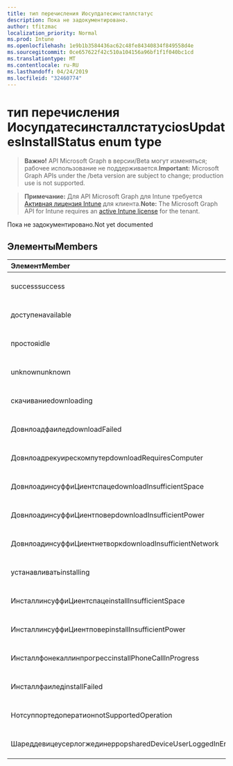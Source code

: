 ```yaml
---
title: тип перечисления Иосупдатесинсталлстатус
description: Пока не задокументировано.
author: tfitzmac
localization_priority: Normal
ms.prod: Intune
ms.openlocfilehash: 1e9b1b3584436ac62c48fe84340834f849558d4e
ms.sourcegitcommit: 0ce657622f42c510a104156a96bf1f1f040bc1cd
ms.translationtype: MT
ms.contentlocale: ru-RU
ms.lasthandoff: 04/24/2019
ms.locfileid: "32460774"
---
```

# <a name="iosupdatesinstallstatus-enum-type"></a><span data-ttu-id="bab10-103">тип перечисления Иосупдатесинсталлстатус</span><span class="sxs-lookup"><span data-stu-id="bab10-103">iosUpdatesInstallStatus enum type</span></span>

> <span data-ttu-id="bab10-104">**Важно!** API Microsoft Graph в версии/Beta могут изменяться; рабочее использование не поддерживается.</span><span class="sxs-lookup"><span data-stu-id="bab10-104">**Important:** Microsoft Graph APIs under the /beta version are subject to change; production use is not supported.</span></span>

> <span data-ttu-id="bab10-105">**Примечание:** Для API Microsoft Graph для Intune требуется [Активная лицензия Intune](https://go.microsoft.com/fwlink/?linkid=839381) для клиента.</span><span class="sxs-lookup"><span data-stu-id="bab10-105">**Note:** The Microsoft Graph API for Intune requires an [active Intune license](https://go.microsoft.com/fwlink/?linkid=839381) for the tenant.</span></span>

<span data-ttu-id="bab10-106">Пока не задокументировано.</span><span class="sxs-lookup"><span data-stu-id="bab10-106">Not yet documented</span></span>

## <a name="members"></a><span data-ttu-id="bab10-107">Элементы</span><span class="sxs-lookup"><span data-stu-id="bab10-107">Members</span></span>
|<span data-ttu-id="bab10-108">Элемент</span><span class="sxs-lookup"><span data-stu-id="bab10-108">Member</span></span>|<span data-ttu-id="bab10-109">Значение</span><span class="sxs-lookup"><span data-stu-id="bab10-109">Value</span></span>|<span data-ttu-id="bab10-110">Описание</span><span class="sxs-lookup"><span data-stu-id="bab10-110">Description</span></span>|
|:---|:---|:---|
|<span data-ttu-id="bab10-111">success</span><span class="sxs-lookup"><span data-stu-id="bab10-111">success</span></span>|<span data-ttu-id="bab10-112">нуль</span><span class="sxs-lookup"><span data-stu-id="bab10-112">0</span></span>|<span data-ttu-id="bab10-113">Пока не задокументировано.</span><span class="sxs-lookup"><span data-stu-id="bab10-113">Not yet documented</span></span>|
|<span data-ttu-id="bab10-114">доступен</span><span class="sxs-lookup"><span data-stu-id="bab10-114">available</span></span>|<span data-ttu-id="bab10-115">1,1</span><span class="sxs-lookup"><span data-stu-id="bab10-115">1</span></span>|<span data-ttu-id="bab10-116">Пока не задокументировано.</span><span class="sxs-lookup"><span data-stu-id="bab10-116">Not yet documented</span></span>|
|<span data-ttu-id="bab10-117">простоя</span><span class="sxs-lookup"><span data-stu-id="bab10-117">idle</span></span>|<span data-ttu-id="bab10-118">2</span><span class="sxs-lookup"><span data-stu-id="bab10-118">2</span></span>|<span data-ttu-id="bab10-119">Пока не задокументировано.</span><span class="sxs-lookup"><span data-stu-id="bab10-119">Not yet documented</span></span>|
|<span data-ttu-id="bab10-120">unknown</span><span class="sxs-lookup"><span data-stu-id="bab10-120">unknown</span></span>|<span data-ttu-id="bab10-121">4</span><span class="sxs-lookup"><span data-stu-id="bab10-121">3</span></span>|<span data-ttu-id="bab10-122">Пока не задокументировано.</span><span class="sxs-lookup"><span data-stu-id="bab10-122">Not yet documented</span></span>|
|<span data-ttu-id="bab10-123">скачивание</span><span class="sxs-lookup"><span data-stu-id="bab10-123">downloading</span></span>|<span data-ttu-id="bab10-124">— 2016330712</span><span class="sxs-lookup"><span data-stu-id="bab10-124">-2016330712</span></span>|<span data-ttu-id="bab10-125">Пока не задокументировано.</span><span class="sxs-lookup"><span data-stu-id="bab10-125">Not yet documented</span></span>|
|<span data-ttu-id="bab10-126">Довнлоадфаилед</span><span class="sxs-lookup"><span data-stu-id="bab10-126">downloadFailed</span></span>|<span data-ttu-id="bab10-127">— 2016330711</span><span class="sxs-lookup"><span data-stu-id="bab10-127">-2016330711</span></span>|<span data-ttu-id="bab10-128">Пока не задокументировано.</span><span class="sxs-lookup"><span data-stu-id="bab10-128">Not yet documented</span></span>|
|<span data-ttu-id="bab10-129">Довнлоадрекуирескомпутер</span><span class="sxs-lookup"><span data-stu-id="bab10-129">downloadRequiresComputer</span></span>|<span data-ttu-id="bab10-130">— 2016330710</span><span class="sxs-lookup"><span data-stu-id="bab10-130">-2016330710</span></span>|<span data-ttu-id="bab10-131">Пока не задокументировано.</span><span class="sxs-lookup"><span data-stu-id="bab10-131">Not yet documented</span></span>|
|<span data-ttu-id="bab10-132">ДовнлоадинсуффиЦиентспаце</span><span class="sxs-lookup"><span data-stu-id="bab10-132">downloadInsufficientSpace</span></span>|<span data-ttu-id="bab10-133">— 2016330709</span><span class="sxs-lookup"><span data-stu-id="bab10-133">-2016330709</span></span>|<span data-ttu-id="bab10-134">Пока не задокументировано.</span><span class="sxs-lookup"><span data-stu-id="bab10-134">Not yet documented</span></span>|
|<span data-ttu-id="bab10-135">ДовнлоадинсуффиЦиентповер</span><span class="sxs-lookup"><span data-stu-id="bab10-135">downloadInsufficientPower</span></span>|<span data-ttu-id="bab10-136">— 2016330708</span><span class="sxs-lookup"><span data-stu-id="bab10-136">-2016330708</span></span>|<span data-ttu-id="bab10-137">Пока не задокументировано.</span><span class="sxs-lookup"><span data-stu-id="bab10-137">Not yet documented</span></span>|
|<span data-ttu-id="bab10-138">ДовнлоадинсуффиЦиентнетворк</span><span class="sxs-lookup"><span data-stu-id="bab10-138">downloadInsufficientNetwork</span></span>|<span data-ttu-id="bab10-139">— 2016330707</span><span class="sxs-lookup"><span data-stu-id="bab10-139">-2016330707</span></span>|<span data-ttu-id="bab10-140">Пока не задокументировано.</span><span class="sxs-lookup"><span data-stu-id="bab10-140">Not yet documented</span></span>|
|<span data-ttu-id="bab10-141">устанавливать</span><span class="sxs-lookup"><span data-stu-id="bab10-141">installing</span></span>|<span data-ttu-id="bab10-142">— 2016330706</span><span class="sxs-lookup"><span data-stu-id="bab10-142">-2016330706</span></span>|<span data-ttu-id="bab10-143">Пока не задокументировано.</span><span class="sxs-lookup"><span data-stu-id="bab10-143">Not yet documented</span></span>|
|<span data-ttu-id="bab10-144">ИнсталлинсуффиЦиентспаце</span><span class="sxs-lookup"><span data-stu-id="bab10-144">installInsufficientSpace</span></span>|<span data-ttu-id="bab10-145">— 2016330705</span><span class="sxs-lookup"><span data-stu-id="bab10-145">-2016330705</span></span>|<span data-ttu-id="bab10-146">Пока не задокументировано.</span><span class="sxs-lookup"><span data-stu-id="bab10-146">Not yet documented</span></span>|
|<span data-ttu-id="bab10-147">ИнсталлинсуффиЦиентповер</span><span class="sxs-lookup"><span data-stu-id="bab10-147">installInsufficientPower</span></span>|<span data-ttu-id="bab10-148">— 2016330704</span><span class="sxs-lookup"><span data-stu-id="bab10-148">-2016330704</span></span>|<span data-ttu-id="bab10-149">Пока не задокументировано.</span><span class="sxs-lookup"><span data-stu-id="bab10-149">Not yet documented</span></span>|
|<span data-ttu-id="bab10-150">Инсталлфонекаллинпрогресс</span><span class="sxs-lookup"><span data-stu-id="bab10-150">installPhoneCallInProgress</span></span>|<span data-ttu-id="bab10-151">— 2016330703</span><span class="sxs-lookup"><span data-stu-id="bab10-151">-2016330703</span></span>|<span data-ttu-id="bab10-152">Пока не задокументировано.</span><span class="sxs-lookup"><span data-stu-id="bab10-152">Not yet documented</span></span>|
|<span data-ttu-id="bab10-153">Инсталлфаилед</span><span class="sxs-lookup"><span data-stu-id="bab10-153">installFailed</span></span>|<span data-ttu-id="bab10-154">— 2016330702</span><span class="sxs-lookup"><span data-stu-id="bab10-154">-2016330702</span></span>|<span data-ttu-id="bab10-155">Пока не задокументировано.</span><span class="sxs-lookup"><span data-stu-id="bab10-155">Not yet documented</span></span>|
|<span data-ttu-id="bab10-156">Нотсуппортедоператион</span><span class="sxs-lookup"><span data-stu-id="bab10-156">notSupportedOperation</span></span>|<span data-ttu-id="bab10-157">— 2016330701</span><span class="sxs-lookup"><span data-stu-id="bab10-157">-2016330701</span></span>|<span data-ttu-id="bab10-158">Пока не задокументировано.</span><span class="sxs-lookup"><span data-stu-id="bab10-158">Not yet documented</span></span>|
|<span data-ttu-id="bab10-159">Шареддевицеусерлогжединеррор</span><span class="sxs-lookup"><span data-stu-id="bab10-159">sharedDeviceUserLoggedInError</span></span>|<span data-ttu-id="bab10-160">— 2016330699</span><span class="sxs-lookup"><span data-stu-id="bab10-160">-2016330699</span></span>|<span data-ttu-id="bab10-161">Пока не задокументировано.</span><span class="sxs-lookup"><span data-stu-id="bab10-161">Not yet documented</span></span>|





